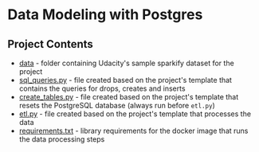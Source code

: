 # Data Modeling with Postgres

## Project Contents

* [data](data) - folder containing Udacity's sample sparkify dataset for the project
* [sql_queries.py](sql_queries.py) - file created based on the project's template that contains the queries for drops, creates and inserts
* [create_tables.py](create_tables.py) - file created based on the project's template that resets the PostgreSQL database (always run before `etl.py`)
* [etl.py](etl.py) - file created based on the project's template that processes the data
* [requirements.txt](requirements.txt) - library requirements for the docker image that runs the data processing steps
